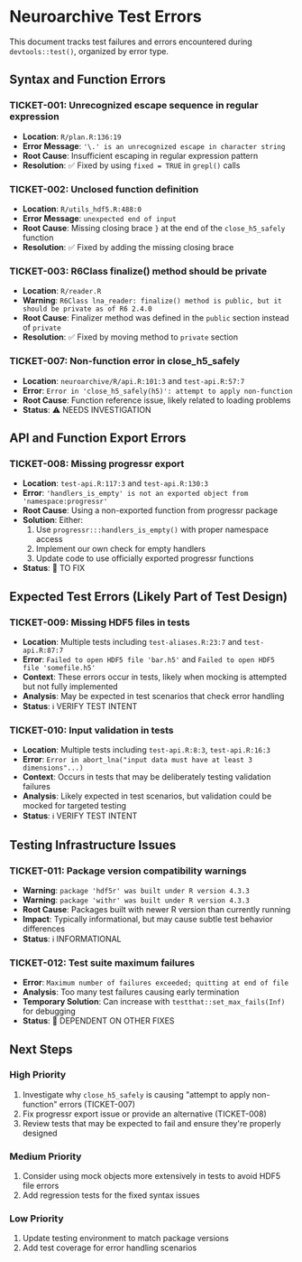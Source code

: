 # Neuroarchive Test Errors

This document tracks test failures and errors encountered during `devtools::test()`, organized by error type.

## Syntax and Function Errors

### TICKET-001: Unrecognized escape sequence in regular expression
- **Location**: `R/plan.R:136:19`
- **Error Message**: `'\.' is an unrecognized escape in character string`
- **Root Cause**: Insufficient escaping in regular expression pattern
- **Resolution**: ✅ Fixed by using `fixed = TRUE` in `grepl()` calls

### TICKET-002: Unclosed function definition
- **Location**: `R/utils_hdf5.R:488:0`
- **Error Message**: `unexpected end of input`
- **Root Cause**: Missing closing brace `}` at the end of the `close_h5_safely` function
- **Resolution**: ✅ Fixed by adding the missing closing brace

### TICKET-003: R6Class finalize() method should be private
- **Location**: `R/reader.R`
- **Warning**: `R6Class lna_reader: finalize() method is public, but it should be private as of R6 2.4.0`
- **Root Cause**: Finalizer method was defined in the `public` section instead of `private`
- **Resolution**: ✅ Fixed by moving method to `private` section

### TICKET-007: Non-function error in close_h5_safely
- **Location**: `neuroarchive/R/api.R:101:3` and `test-api.R:57:7`
- **Error**: `Error in 'close_h5_safely(h5)': attempt to apply non-function`
- **Root Cause**: Function reference issue, likely related to loading problems
- **Status**: ⚠️ NEEDS INVESTIGATION

## API and Function Export Errors

### TICKET-008: Missing progressr export
- **Location**: `test-api.R:117:3` and `test-api.R:130:3`
- **Error**: `'handlers_is_empty' is not an exported object from 'namespace:progressr'`
- **Root Cause**: Using a non-exported function from progressr package
- **Solution**: Either: 
  1. Use `progressr:::handlers_is_empty()` with proper namespace access
  2. Implement our own check for empty handlers
  3. Update code to use officially exported progressr functions
- **Status**: 🔴 TO FIX

## Expected Test Errors (Likely Part of Test Design)

### TICKET-009: Missing HDF5 files in tests
- **Location**: Multiple tests including `test-aliases.R:23:7` and `test-api.R:87:7`
- **Error**: `Failed to open HDF5 file 'bar.h5'` and `Failed to open HDF5 file 'somefile.h5'`
- **Context**: These errors occur in tests, likely when mocking is attempted but not fully implemented
- **Analysis**: May be expected in test scenarios that check error handling
- **Status**: ℹ️ VERIFY TEST INTENT

### TICKET-010: Input validation in tests
- **Location**: Multiple tests including `test-api.R:8:3`, `test-api.R:16:3`
- **Error**: `Error in abort_lna("input data must have at least 3 dimensions"...)`
- **Context**: Occurs in tests that may be deliberately testing validation failures
- **Analysis**: Likely expected in test scenarios, but validation could be mocked for targeted testing
- **Status**: ℹ️ VERIFY TEST INTENT

## Testing Infrastructure Issues

### TICKET-011: Package version compatibility warnings
- **Warning**: `package 'hdf5r' was built under R version 4.3.3`
- **Warning**: `package 'withr' was built under R version 4.3.3`
- **Root Cause**: Packages built with newer R version than currently running
- **Impact**: Typically informational, but may cause subtle test behavior differences
- **Status**: ℹ️ INFORMATIONAL

### TICKET-012: Test suite maximum failures
- **Error**: `Maximum number of failures exceeded; quitting at end of file`
- **Analysis**: Too many test failures causing early termination
- **Temporary Solution**: Can increase with `testthat::set_max_fails(Inf)` for debugging
- **Status**: 🔄 DEPENDENT ON OTHER FIXES

## Next Steps

### High Priority
1. Investigate why `close_h5_safely` is causing "attempt to apply non-function" errors (TICKET-007)
2. Fix progressr export issue or provide an alternative (TICKET-008)
3. Review tests that may be expected to fail and ensure they're properly designed

### Medium Priority
1. Consider using mock objects more extensively in tests to avoid HDF5 file errors
2. Add regression tests for the fixed syntax issues

### Low Priority
1. Update testing environment to match package versions
2. Add test coverage for error handling scenarios
